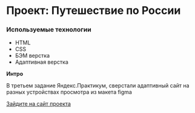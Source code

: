 # Проект: Путешествие по России

### Используемые технологии
* HTML
* CSS
* БЭМ верстка
* Адаптивная верстка

**Интро**

В третьем задание Яндекс.Практикум, сверстали адаптивный сайт на разных устройствах просмотра из макета figma

[Зайдите на сайт проекта](https://osmini.github.io/russian-travel/)
